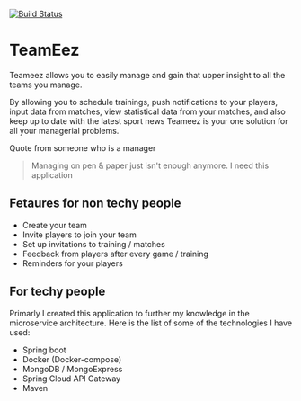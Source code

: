 [![Build Status](https://travis-ci.org/mickygeehan/footballmanagerapplication.svg?branch=master)](https://travis-ci.org/mickygeehan/footballmanagerapplication)
# TeamEez
Teameez allows you to easily manage and gain that upper insight to all the teams you manage.

By allowing you to schedule trainings, push notifications to your players, input data from matches, view statistical data from your matches, and also keep up to date with the latest sport news Teameez is your one solution for all your managerial problems.

Quote from someone who is a manager
> Managing on pen & paper just isn't enough anymore. I need this application


## Fetaures for non techy people
- Create your team
- Invite players to join your team
- Set up invitations to training / matches
- Feedback from players after every game / training
- Reminders for your players

## For techy people
Primarly I created this application to further my knowledge in the microservice architecture. Here is the list of some of the technologies I have used:
- Spring boot
- Docker (Docker-compose)
- MongoDB / MongoExpress
- Spring Cloud API Gateway
- Maven
